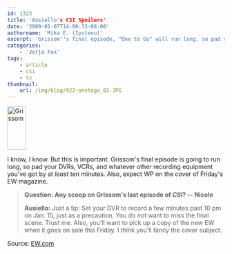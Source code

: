 ```yaml
---
id: 1323
title: 'Ausiello's CSI Spoilers'
date: '2009-01-07T14:00:33-08:00'
authorname: 'Mika E. (Ipstenu)'
excerpt: 'Grissom''s final episode, "One to Go" will run long, so pad your recordings by 10 minutes.  Also, Friday, Jan 9th''s issue of EW should have CSI on the cover.'
categories:
    - 'Jorja Fox'
tags:
    - article
    - csi
    - tv
thumbnail:
    url: /img/blog/922-onetogo_02.JPG
---
```


<img src="//static.jorjafox.net/wordpress/2009/01/grissom-43x100.png" alt="Grissom" title="Grissom" width="43" height="100" class="alignleft size-thumbnail wp-image-1324" />

I know, I know. But this is important.  Grissom's final episode is going to run long, so pad your DVRs, VCRs, and whatever other recording equipment you've got by at _least_ ten minutes.  Also, expect WP on the cover of Friday's EW magazine.

>**Question: Any scoop on Grissom's last episode of _CSI_? -- Nicole**
>
> **Ausiello:** Just a tip: Set your DVR to record a few minutes past 10 pm on Jan. 15, just as a precaution. You do _not_ want to miss the final scene. Trust me. Also, you'll want to pick up a copy of the new EW when it goes on sale this Friday. I think you'll fancy the cover subject.

Source: [EW.com](http://ausiellofiles.ew.com/2009/01/ask-ausiello-sp.html)
